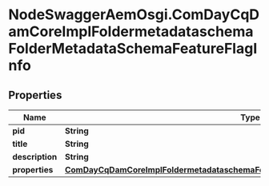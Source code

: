 # NodeSwaggerAemOsgi.ComDayCqDamCoreImplFoldermetadataschemaFolderMetadataSchemaFeatureFlagInfo

## Properties

Name | Type | Description | Notes
------------ | ------------- | ------------- | -------------
**pid** | **String** |  | [optional] 
**title** | **String** |  | [optional] 
**description** | **String** |  | [optional] 
**properties** | [**ComDayCqDamCoreImplFoldermetadataschemaFolderMetadataSchemaFeatureFlagProperties**](ComDayCqDamCoreImplFoldermetadataschemaFolderMetadataSchemaFeatureFlagProperties.md) |  | [optional] 


